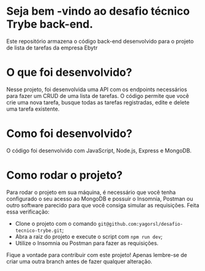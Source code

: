 # Seja bem -vindo ao desafio técnico Trybe back-end.
Este repositório armazena o código back-end desenvolvido para o projeto de lista de tarefas da empresa Ebytr

# O que foi desenvolvido?

Nesse projeto, foi desenvolvida uma API com os endpoints necessários para fazer um CRUD de uma lista de tarefas. 
O código permite que você crie uma nova tarefa, busque todas as tarefas registradas, edite e delete uma tarefa existente.

# Como foi desenvolvido?

O código foi desenvolvido com JavaScript, Node.js, Express e MongoDB.

# Como rodar o projeto?

Para rodar o projeto em sua máquina, é necessário que você tenha configurado o seu acesso ao MongoDB e possuir o Insomnia, Postman ou outro software parecido para que você consiga simular as requisições. 
Feita essa verificação:
- Clone o projeto com o comando `git@github.com:yagorsl/desafio-tecnico-trybe.git`;
- Abra a raiz do projeto e execute o script com `npm run dev`;
- Utilize o Insomnia ou Postman para fazer as requisições.

Fique a vontade para contribuir com este projeto! Apenas lembre-se de criar uma outra branch antes de fazer qualquer alteração.
